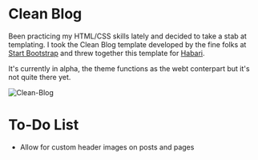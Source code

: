 # Clean Blog #

Been practicing my HTML/CSS skills lately and decided to take a stab at templating. I took the Clean Blog template developed by the fine folks at [Start Bootstrap](http://startbootstrap.com) and threw together this template for [Habari](http://habariproject.org).

It's currently in alpha, the theme functions as the webt conterpart but it's not quite there yet.

![Clean-Blog](screenshots/screenshot.jpg "Clean Blog Home Page")

# To-Do List #

* Allow for custom header images on posts and pages
